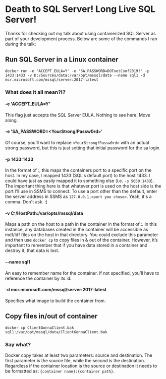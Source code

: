 # Death to SQL Server! Long Live SQL Server!

Thanks for checking out my talk about using containerized SQL Server as part of your development process.  Below are some of the commands I ran during the talk:

## Run SQL Server in a Linux container

```
docker run -e 'ACCEPT_EULA=Y' -e 'SA_PASSWORD=DOTnetConf2019!' -p 1433:1433 -v D:/Sources/data:/var/opt/mssql/data --name sql1 -d mcr.microsoft.com/mssql/server:2017-latest
```

### What does it all mean?!?

#### -e 'ACCEPT_EULA=Y'

This flag just accepts the SQL Server EULA.  Nothing to see here.  Move along.

#### -e 'SA_PASSWORD=<YourStrong!Passw0rd>'

Of course, you’ll want to replace `<YourStrong!Passw0rd>` with an actual strong password, but this is just setting that initial password for the sa login.

#### -p 1433:1433

In the format of <Host port>:<Container port>, this maps the containers port to a specific port on the host.  In my case, I mapped 1433 (SQL's default port) to the host 1433.  I could have just as easily mapped it to something else (i.e. `-p 5050:1433`).  The important thing here is that whatever port is used on the host side is the port I'll use in SSMS to connect.  To use a port other than the default, enter the server address in SSMS as `127.0.0.1,<port you chose>`.  Yeah, it's a comma.  Don't ask. :)

#### -v C:/HostPath:/var/opts/mssql/data

Maps a path on the host to a path in the container in the format of <HOST PATH>:<CONTAINER PATH>.  In this instance, any databases created in the container will be accessible as mdf/ldf files on the host in that directory.
You could exclude this parameter and then use `docker cp` to copy files in & out of the container.  However, it’s important to remember that if you have data stored in a container and destroy it, that data is lost.

#### --name sql1

An easy to remember name for the container.  If not specified, you’ll have to reference the container by its id.

#### -d mcr.microsoft.com/mssql/server:2017-latest

Specifies what image to build the container from.

## Copy files in/out of container

```
docker cp ClientGonnaClient.bak sql1:/var/opt/mssql/data/ClientGonnaClient.bak
```

### Say what?

Docker copy takes at least two parameters: source and destination.  The first parameter is the source file, while the second is the destination.  Regardless if the container location is the source or destination it needs to be formatted as: `{container name}:{container path}`.
